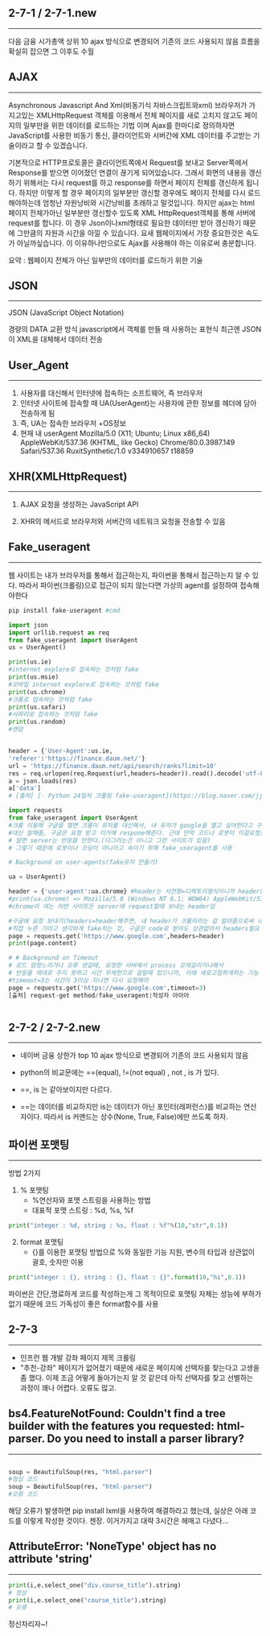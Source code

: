 2-7-1 / 2-7-1.new
---

---

다음 금융 시가총액 상위 10
ajax 방식으로 변경되어 기존의 코드 사용되지 않음
흐름을 확실히 잡으면 그 이후도 수월

AJAX
----

---

Asynchronous Javascript And Xml(비동기식 자바스크립트와xml)
브라우저가 가지고있는 XMLHttpRequest 객체를 이용해서 전체 페이지를 새로 고치지 않고도 페이지의 일부만을 위한 데이터를 로드하는 기법 이며 Ajax를 한마디로 정의하자면 JavaScript를 사용한 비동기 통신, 클라이언트와 서버간에 XML 데이터를 주고받는 기술이라고 할 수 있겠습니다.

기본적으로 HTTP프로토콜은 클라이언트쪽에서 Request를 보내고 Server쪽에서 Response를 받으면 이어졌던 연결이 끊기게 되어있습니다. 그래서 화면의 내용을 갱신하기 위해서는 다시 request를 하고 response를 하면서 페이지 전체를 갱신하게 됩니다. 하지만 이렇게 할 경우 페이지의 일부분만 갱신할 경우에도 페이지 전체를 다시 로드해야하는데 엄청난 자원낭비와 시간낭비를 초래하고 말것입니다. 하지만 ajax는 html 페이지 전체가아닌 일부분만 갱신할수 있도록 XML HttpRequest객체를 통해 서버에 request를 합니다. 이 경우 Json이나xml형태로 필요한 데이터만 받아 갱신하기 때문에 그만큼의 자원과 시간을 아낄 수 있습니다. 요새 웹페이지에서 가장 중요한것은 속도가 아닐까싶습니다. 이 이유하나만으로도 Ajax를 사용해야 하는 이유로써 충분합니다.

요약 : 웹페이지 전체가 아닌 일부만의 데이터를 로드하기 위한 기술

JSON
---

---

JSON (JavaScript Object Notation)

경량의 DATA 교환 방식
javascript에서 객체를 만들 때 사용하는 표현식
최근엔 JSON이 XML을 대체해서 데이터 전송

User_Agent
---

---

1. 사용자를 대신해서 인터넷에 접속하는 소프트웨어, 즉 브라우저
2. 인터넷 사이트에 접속할 때 UA(UserAgent)는 사용자에 관한 정보를 헤더에 담아 전송하게 됨
3. 즉, UA는 접속한 브라우저 +OS정보
4. 현재 내 userAgent
   Mozilla/5.0 (X11; Ubuntu; Linux x86_64) AppleWebKit/537.36 (KHTML, like Gecko) Chrome/80.0.3987.149 Safari/537.36 RuxitSynthetic/1.0 v334910657 t18859



XHR(XMLHttpRequest)
---

---

1. AJAX 요청을 생성하는 JavaScript API

2. XHR의 메서드로 브라우저와 서버간의 네트워크 요청을 전송할 수 있음

Fake_useragent
---

---

웹 사이트는 내가 브라우저를 통해서 접근하는지, 파이썬을 통해서 접근하는지 알 수 있다. 따라서 파이썬(크롤링)으로 접근이 되지 않는다면 가상의 agent를 설정하여 접속해야한다

~~~python
pip install fake-useragent #cmd

import json
import urllib.request as req
from fake_useragent import UserAgent
us = UserAgent()

print(us.ie) 
#internet explore로 접속하는 것처럼 fake
print(us.msie) 
#모바일 internet explore로 접속하는 것처럼 fake
print(us.chrome)
#크롬로 접속하는 것처럼 fake
print(us.safari)
#사파리로 접속하는 것처럼 fake
print(us.random)
#랜덤


header = {'User-Agent':us.ie,
'referer':'https://finance.daum.net/'}
url = 'https://finance.daum.net/api/search/ranks?limit=10'
res = req.urlopen(req.Request(url,headers=header)).read().decode('utf-8')
a = json.loads(res)
a['data']
# [출처] [· Python 24일차 크롤링 fake-useragent](https://blog.naver.com/jjune0601/221881323184)|**작성자** [용돈천원](https://blog.naver.com/jjune0601)

import requests
from fake_useragent import UserAgent
#크롬 이용해 구글을 열면 크롬이 유저를 대신해서, 내 유저가 google을 열고 싶어한다고 구글 server에게
#대신 말해줌, 구글은 요청 받고 이거에 respone해준다. 근데 만약 코드나 로봇이 이걸요청한다는걸 서버가
# 알면 server는 반응을 안한다.(다그러는건 아니고 그런 사이트가 있음)
# 그렇기 때문에 로봇이나 코딩이 아니라고 속이기 위해 fake_useragent를 사용

# Background on user-agents(fake유저 만들기)

ua = UserAgent()

header = {'user-agent':ua.chrome} #header는 사전형=디렉토리형식이니까 header만들어 줌
#print(ua.chrome) => Mozilla/5.0 (Windows NT 6.1; WOW64) AppleWebKit/537.36 (KHTML, like Gecko) Chrome/41.0.2227.0
#chrome이 여는 어떤 사이트든 server에 request할때 보내는 header임

#구글에 요청 보내기(headers=header해주면, 내 header가 크롬이라는 걸 알려줌으로써 내가 code나 로봇이 아닌
#직접 누른 거라고 생각하게 fake치는 것, 구글은 code로 받아도 상관없어서 headers필요 없긴 함
page = requests.get('https://www.google.com',headers=header)
print(page.content)

# # Background on Timeout
# 로드 엄청느리거나 오류 생길때, 요청한 서버에서 process 오래걸리거나해서
# 반응을 제대로 주지 못하고 시간 무제한으로 걸릴때 있으니까, 이때 새로고침하게하는 기능
#timeout=3는 시간이 3이상 지나면 다시 요청해라
page = requests.get('https://www.google.com',timeout=3)
[출처] request-get method/fake_useragent|작성자 아아아



~~~



2-7-2 / 2-7-2.new
---

___

* 네이버 금융 상한가 top 10
  ajax 방식으로 변경되어 기존의 코드 사용되지 않음

* python의 비교문에는 ==(equal), !=(not equal) , not , is 가 있다.
* ==, is 는 같아보이지만 다르다. 
* ==는 데이터를 비교하지만  is는 데이터가 아닌 포인터(레퍼런스)를 비교하는 연산자이다. 따라서 is 커맨드는 상수(None, True, False)에만 쓰도록 하자.



파이썬 포맷팅
---

---

방법 2가지 

1. % 포맷팅
   * %연산자와 포맷 스트링을 사용하는 방법
   * 대표적 포맷 스트링 : %d, %s, %f

~~~python
print("integer : %d, string : %s, float : %f"%(10,"str",0.1))
~~~

2. format 포맷팅
   * {}를 이용한 포맷팅 방법으로 %와 동일한 기능 지원, 변수의 타입과 상관없이 괄호, 숫자만 이용

~~~python
print("integer : {}, string : {}, float : {}".format(10,"hi",0.1))
~~~

파이썬은 간단,명료하게 코드를 작성하는게 그 목적이므로 포맷팅 자체는 성능에 부하가 없기 때문에 코드 가독성이 좋은 format함수를 사용



2-7-3
---

___

* 인프런 웹 개발 강좌 페이지 제목 크롤링
* "추천-강좌" 페이지가 없어졌기 때문에 새로운 페이지에 선택자를 찾는다고 고생을 좀 했다. 이제 조금 어떻게 돌아가는지 알 것 같은데 아직 선택자를 찾고 선별하는 과정이 꽤나 어렵다. 오류도 많고. 



bs4.FeatureNotFound: Couldn't find a tree builder with the features you requested: html-parser. Do you need to install a parser library?
---

___

~~~python

soup = BeautifulSoup(res, "html.parser")
#정상 코드
soup = BeautifulSoup(res, "html-parser")
#오류 코드

~~~

해당 오류가 발생하면 pip install lxml을 사용하여 해결하라고 했는데, 실상은 아래 코드를 이렇게 작성한 것이다. 젠장. 이거가지고 대략 3시간은 헤매고 다녔다...



AttributeError: 'NoneType' object has no attribute 'string'
---

___

~~~python
print(i,e.select_one("div.course_title").string)
# 정상
print(i,e.select_one("course_title").string)
# 오류
~~~

정신차리자~!



